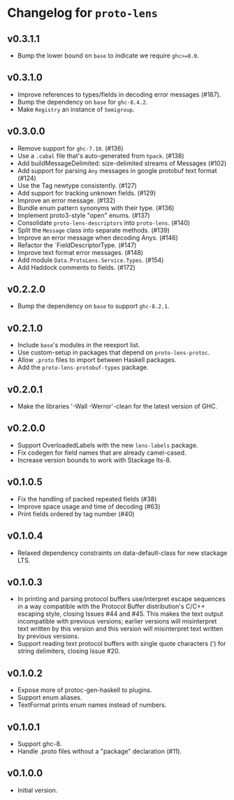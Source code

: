 # Changelog for `proto-lens`

## v0.3.1.1
- Bump the lower bound on `base` to indicate we require `ghc>=8.0`.

## v0.3.1.0
- Improve references to types/fields in decoding error messages (#187).
- Bump the dependency on `base` for `ghc-8.4.2`.
- Make `Registry` an instance of `Semigroup`.

## v0.3.0.0
- Remove support for `ghc-7.10`. (#136)
- Use a `.cabal` file that's auto-generated from `hpack`. (#138)
- Add buildMessageDelimited: size-delimited streams of Messages (#102)
- Add support for parsing `Any` messages in google protobuf text format (#124)
- Use the Tag newtype consistently. (#127)
- Add support for tracking unknown fields. (#129)
- Improve an error message. (#132)
- Bundle enum pattern synonyms with their type. (#136)
- Implement proto3-style "open" enums. (#137)
- Consolidate `proto-lens-descriptors` into `proto-lens`. (#140)
- Split the `Message` class into separate methods. (#139)
- Improve an error message when decoding Anys. (#146)
- Refactor the `FieldDescriptorType. (#147)
- Improve text format error messages. (#148)
- Add module `Data.ProtoLens.Service.Types`. (#154)
- Add Haddock comments to fields. (#172)

## v0.2.2.0
- Bump the dependency on `base` to support `ghc-8.2.1`.

## v0.2.1.0
- Include `base`'s modules in the reexport list.
- Use custom-setup in packages that depend on `proto-lens-protoc`.
- Allow `.proto` files to import between Haskell packages.
- Add the `proto-lens-protobuf-types` package.

## v0.2.0.1
- Make the libraries '-Wall -Werror'-clean for the latest
  version of GHC.

## v0.2.0.0
- Support OverloadedLabels with the new `lens-labels` package.
- Fix codegen for field names that are already camel-cased.
- Increase version bounds to work with Stackage lts-8.

## v0.1.0.5
- Fix the handling of packed repeated fields (#38)
- Improve space usage and time of decoding (#63)
- Print fields ordered by tag number (#40)

## v0.1.0.4
- Relaxed dependency constraints on data-default-class for
new stackage LTS.

## v0.1.0.3
- In printing and parsing protocol buffers use/interpret escape
sequences in a way compatible with the Protocol Buffer
distribution's C/C++ escaping style, closing Issues #44 and
#45. This makes the text output incompatible with previous
versions; earlier versions will misinterpret text written by this
version and this version will misinterpret text written by
previous versions.
- Support reading text protocol buffers with single quote characters
(') for string delimiters, closing Issue #20.

## v0.1.0.2
- Expose more of protoc-gen-haskell to plugins.
- Support enum aliases.
- TextFormat prints enum names instead of numbers.

## v0.1.0.1
- Support ghc-8.
- Handle .proto files without a "package" declaration (#11).

## v0.1.0.0
- Initial version.
